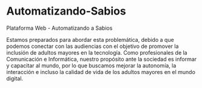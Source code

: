 # Automatizando-Sabios
Plataforma Web - Automatizando a Sabios 

Estamos preparados para abordar esta problemática, debido a que podemos conectar con las audiencias con el objetivo de promover la inclusión de 
adultos mayores en la tecnología. Como profesionales de la Comunicación e Informática, nuestro propósito ante la sociedad es informar y capacitar 
al mundo, por lo que buscamos mejorar la autonomía, la interacción e incluso la calidad de vida de los adultos mayores en el mundo digital.
